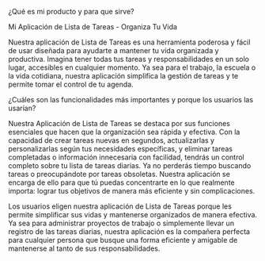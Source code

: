 ¿Qué es mi producto y para que sirve?

Mi Aplicación de Lista de Tareas - Organiza Tu Vida

Nuestra aplicación de Lista de Tareas es una herramienta poderosa y fácil de usar diseñada para ayudarte a mantener tu vida organizada y productiva. Imagina tener todas tus tareas y responsabilidades en un solo lugar, accesibles en cualquier momento. Ya sea para el trabajo, la escuela o la vida cotidiana, nuestra aplicación simplifica la gestión de tareas y te permite tomar el control de tu agenda.

¿Cuáles son las funcionalidades más importantes y porque los usuarios las usarían?

Nuestra Aplicación de Lista de Tareas se destaca por sus funciones esenciales que hacen que la organización sea rápida y efectiva. Con la capacidad de crear tareas nuevas en segundos, actualizarlas y personalizarlas según tus necesidades específicas, y eliminar tareas completadas o información innecesaria con facilidad, tendrás un control completo sobre tu lista de tareas diarias. Ya no perderás tiempo buscando tareas o preocupándote por tareas obsoletas. Nuestra aplicación se encarga de ello para que tú puedas concentrarte en lo que realmente importa: lograr tus objetivos de manera más eficiente y sin complicaciones.

Los usuarios eligen nuestra aplicación de Lista de Tareas porque les permite simplificar sus vidas y mantenerse organizados de manera efectiva. Ya sea para administrar proyectos de trabajo  o simplemente llevar un registro de las tareas diarias, nuestra aplicación es la compañera perfecta para cualquier persona que busque una forma eficiente y amigable de mantenerse al tanto de sus responsabilidades.